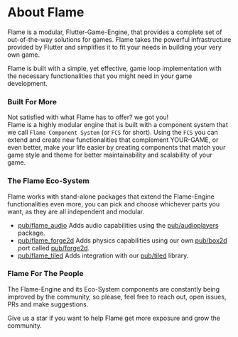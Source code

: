 # About Flame

Flame is a modular, Flutter-Game-Engine, that provides a complete set of out-of-the-way solutions for games.
Flame takes the powerful infrastructure provided by Flutter and simplifies it to fit your needs in building your very own game.

Flame is built with a simple, yet effective, game loop implementation with the necessary functionalities that you might need in your game development.
<!-- Here are some of the functionalities that're already built-into Flame for you to use:
[Input](gesture-input) /
[Images](images#images) /
[Sprites](images#sprite) /
[Sprite-Sheets](images#spritesheet) /
[Animations](images#animation) /
[Collision-Detection](collision_detection) -->

### Built For More

Not satisfied with what Flame has to offer? we got you!<br>
Flame is a highly modular engine that is built with a component system that we call `Flame Component System` (or `FCS` for short).
Using the `FCS` you can extend and create new functionalities that complement YOUR-GAME, or even better, make your life easier by creating components that match your game style and theme for better maintainability and scalability of your game.

### The Flame Eco-System

Flame works with stand-alone packages that extend the Flame-Engine functionalities even more, you can pick and choose whichever parts you want, as they are all independent and modular.
- [pub/flame_audio](https://pub.dev/packages/flame_audio)
Adds audio capabilities using the [pub/audioplayers](https://pub.dev/packages/audioplayers) package.
- [pub/flame_forge2d](https://pub.dev/packages/flame_forge2d)
Adds physics capabilities using our own [pub/box2d](https://pub.dev/packages/box2d) port called [pub/forge2d](https://pub.dev/packages/forge2d).
- [pub/flame_tiled](https://pub.dev/packages/flame_tiled)
Adds integration with our [pub/tiled](https://pub.dev/packages/tiled) library.

### Flame For The People

The Flame-Engine and its Eco-System components are constantly being improved by the community, so please, feel free to reach out, open issues, PRs and make suggestions.

Give us a star if you want to help Flame get more exposure and grow the community.